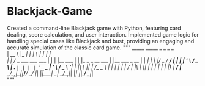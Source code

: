 # Blackjack-Game
Created a command-line Blackjack game with Python, featuring card dealing, score calculation, and user interaction. Implemented game logic for handling special cases like Blackjack and bust, providing an engaging and accurate simulation of the classic card game.
""" _____                       _____ _            _   _                 _               
|  __ \                     |_   _| |          | \ | |               | |              
| |  \/_   _  ___  ___ ___    | | | |__   ___  |  \| |_   _ _ __ ___ | |__   ___ _ __ 
| | __| | | |/ _ \/ __/ __|   | | | '_ \ / _ \ | . ` | | | | '_ ` _ \| '_ \ / _ \ '__|
| |_\ \ |_| |  __/\__ \__ \   | | | | | |  __/ | |\  | |_| | | | | | | |_) |  __/ |   
 \____/\__,_|\___||___/___/   \_/ |_| |_|\___| \_| \_/\__,_|_| |_| |_|_.__/ \___|_|   
                                                                                      """
